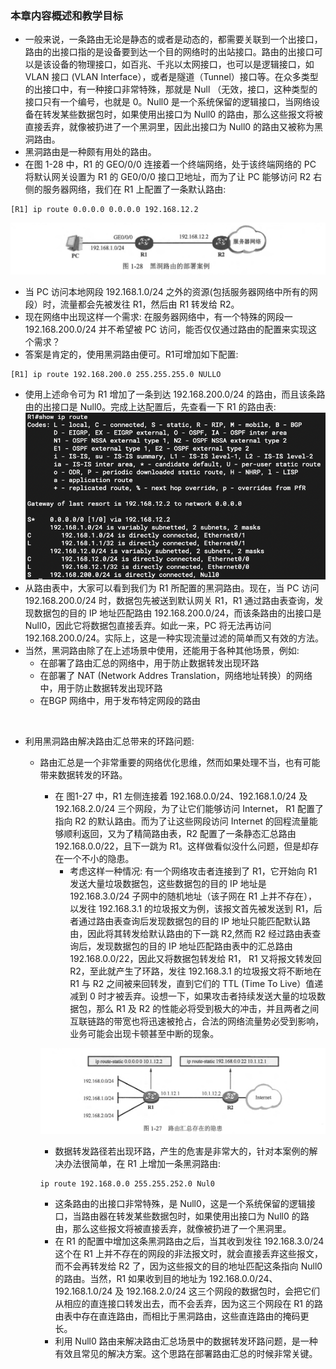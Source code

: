 ### 本章内容概述和教学目标
- 一般来说，一条路由无论是静态的或者是动态的，都需要关联到一个出接口，路由的出接口指的是设备要到达一个目的网络时的出站接口。路由的出接口可以是该设备的物理接口，如百兆、千兆以太网接口，也可以是逻辑接口，如 VLAN 接口 (VLAN Interface），或者是隧道（Tunnel）接口等。在众多类型的出接口中，有一种接口非常特殊，那就是 Null （无效，接口，这种类型的接口只有一个编号，也就是 0。Null0 是一个系统保留的逻辑接口，当网络设备在转发某些数据包时，如果使用出接口为 Null0 的路由，那么这些报文将被直接丢弃，就像被扔进了一个黑洞里，因此出接口为 Null0 的路由又被称为黑洞路由。
- 黑洞路由是一种颇有用处的路由。
- 在图 1-28 中，R1 的 GEO/0/0 连接着一个终端网络，处于该终端网络的 PC 将默认网关设置为 R1 的 GE0/0/0 接口卫地址，而为了让 PC 能够访问 R2 右侧的服务器网络，我们在 R1 上配置了一条默认路由:
```shell
[R1] ip route 0.0.0.0 0.0.0.0 192.168.12.2
```
![1.28.1](../pics/1.28.1.png)
- 当 PC 访问本地网段 192.168.1.0/24 之外的资源(包括服务器网络中所有的网段）时，流量都会先被发往 R1，然后由 R1 转发给 R2。
- 现在网络中出现这样一个需求: 在服务器网络中，有一个特殊的网段一192.168.200.0/24 并不希望被 PC 访问，能否仅仅通过路由的配置来实现这个需求？
- 答案是肯定的，使用黑洞路由便可。R1可增加如下配置:
```shell
[R1] ip route 192.168.200.0 255.255.255.0 NULLO
```
- 使用上述命令可为 R1 增加了一条到达 192.168.200.0/24 的路由，而且该条路由的出接口是 Null0。完成上达配置后，先查看一下 R1 的路由表:
![1.28.2](../pics/1.28.2.png)
- 从路由表中，大家可以看到我们为 R1 所配置的黑洞路由。现在，当 PC 访问 192.168.200.0/24 时，数据包先被送到默认网关 R1，R1 通过路由表查询，发现数据包的目的 IP 地址匹配路由 192.168.200.0/24，而该条路由的出接口是 Null0，因此它将数据包直接丢弃。如此一来，PC 将无法再访问 192.168.200.0/24。实际上，这是一种实现流量过滤的简单而又有效的方法。
- 当然，黑洞路由除了在上述场景中使用，还能用于各种其他场景，例如:
  - 在部署了路由汇总的网络中，用于防止数据转发出现环路
  - 在部署了 NAT (Network Addres Translation，网络地址转换）的网络中，用于防止数据转发出现环路
  - 在BGP 网络中，用于发布特定网段的路由

<br> 

- 利用黑洞路由解决路由汇总带来的环路问题:
  - 路由汇总是一个非常重要的网络优化思维，然而如果处理不当，也有可能带来数据转发的环路。
      - 在 图1-27 中，R1 左侧连接着 192.168.0.0/24、192.168.1.0/24 及 192.168.2.0/24 三个网段，为了让它们能够访问 Internet， R1 配置了指向 R2 的默认路由。而为了让这些网段访问 Internet 的回程流量能够顺利返回，又为了精简路由表，R2 配置了一条静态汇总路由 192.168.0.0/22，且下一跳为 R1。这样做看似没什么问题，但是却存在一个不小的隐患。
        - 考虑这样一种情况: 有一个网络攻击者连接到了 R1，它开始向 R1 发送大量垃圾数据包，这些数据包的目的 IP 地址是 192.168.3.0/24 子网中的随机地址（该子网在 R1 上并不存在），以发往 192.168.3.1 的垃圾报文为例，该报文首先被发送到 R1，后者通过路由表查询后发现数据包的目的 IP 地址只能匹配默认路由，因此将其转发给默认路由的下一跳 R2,然而 R2 经过路由表查询后，发现数据包的目的 IP 地址匹配路由表中的汇总路由 192.168.0.0/22，因此又将数据包转发给 R1， R1 又将报文转发回 R2，至此就产生了环路，发往 192.168.3.1 的垃圾报文将不断地在 R1 与 R2 之间被来回转发，直到它们的 TTL (Time To Live）值递减到 0 时才被丢弃。设想一下，如果攻击者持续发送大量的垃圾数据包，那么 R1 及 R2 的性能必将受到极大的冲击，并且两者之间互联链路的带宽也将迅速被抢占，合法的网络流量势必受到影响，业务可能会出现卡顿甚至中断的现象。

    ![1.27](../pics/1.27.png)
    - 数据转发路径若出现环路，产生的危害是非常大的，针对本案例的解决办法很简单，在 R1 上增加一条黑洞路由: 
    ```shell
    ip route 192.168.0.0 255.255.252.0 Nul0 
    ```
    - 这条路由的出接口非常特殊，是 Null0，这是一个系统保留的逻辑接口，当路由器在转发某些数据包时，如果使用出接口为 Null0 的路由，那么这些报文将被直接丢弃，就像被扔进了一个黑洞里。
    - 在 R1 的配置中增加这条黑洞路由之后，当其收到发往 192.168.3.0/24 这个在 R1 上并不存在的网段的非法报文时，就会直接丢弃这些报文，而不会再转发给 R2 了，因为这些报文的目的地址匹配这条指向 Null0 的路由。当然，R1 如果收到目的地址为 192.168.0.0/24、 192.168.1.0/24 及 192.168.2.0/24 这三个网段的数据包时，会把它们从相应的直连接口转发出去，而不会丢弃，因为这三个网段在 R1 的路由表中存在直连路由，而相比于黑洞路由，这些直连路由的掩码更长。
    - 利用 Null0 路由来解决路由汇总场景中的数据转发环路问题，是一种有效且常见的解决方案。这个思路在部署路由汇总的时候非常关键。


<br>
<br>

